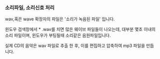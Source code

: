### 소리파일, 소리신호 처리 ###

wav,혹은 wave 확장자의 파일은 '소리가 녹음된 파일' 입니다. 

윈도우 검색창에서 * .wav를 치면 많은 웨이브 파일들이 나오는데, 대부분 몇초 이내의 소리 파일이며, 윈도우가 부팅될때 소리같은 음원파일입니다. 

실제 CD의 음악은 wav 파일로 추출 한 후, 이를 편집하고 압축하여 mp3 파일을 만듭니다.
